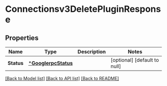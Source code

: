 # Connectionsv3DeletePluginResponse

## Properties
Name | Type | Description | Notes
------------ | ------------- | ------------- | -------------
**Status** | [***GooglerpcStatus**](googlerpcStatus.md) |  | [optional] [default to null]

[[Back to Model list]](../README.md#documentation-for-models) [[Back to API list]](../README.md#documentation-for-api-endpoints) [[Back to README]](../README.md)

